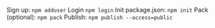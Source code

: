 Sign up:
`npm adduser`
Login
`npm login`
Init package.json:
`npm init`
Pack (optional):
`npm pack`
Publish:
`npm publish --access=public`